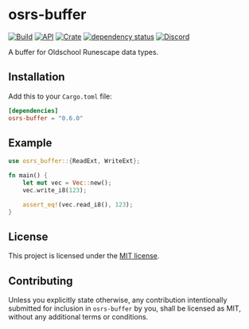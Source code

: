 # osrs-buffer

[![Build](https://github.com/runecore/osrs-buffer/workflows/build/badge.svg)](https://github.com/runecore/osrs-buffer)
[![API](https://docs.rs/osrs-buffer/badge.svg)](https://docs.rs/osrs-buffer)
[![Crate](https://img.shields.io/crates/v/osrs-buffer)](https://crates.io/crates/osrs-buffer)
[![dependency status](https://deps.rs/repo/github/runecore/osrs-buffer/status.svg)](https://deps.rs/repo/github/runecore/osrs-buffer)
[![Discord](https://img.shields.io/discord/926860365873184768?color=5865F2)](https://discord.gg/CcTa7TZfSc)

A buffer for Oldschool Runescape data types.

## Installation

Add this to your `Cargo.toml` file:

```toml
[dependencies]
osrs-buffer = "0.6.0"
```

## Example

```rust
use osrs_buffer::{ReadExt, WriteExt};

fn main() {
    let mut vec = Vec::new();
    vec.write_i8(123);

    assert_eq!(vec.read_i8(), 123);
}
```

## License

This project is licensed under the [MIT license](license-mit).

## Contributing

Unless you explicitly state otherwise, any contribution intentionally submitted for inclusion in `osrs-buffer` by you, shall be licensed as MIT, without any additional terms or conditions.
